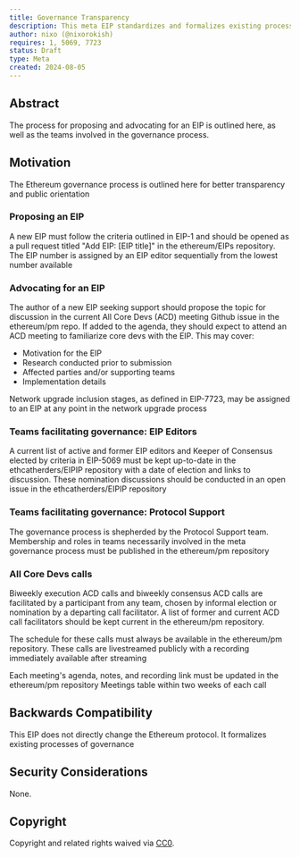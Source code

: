 ```yaml
---
title: Governance Transparency
description: This meta EIP standardizes and formalizes existing processes to help orient the public to the governance process and allows transparency into the relevant parties and related governance meta-EIPs
author: nixo (@nixorokish)
requires: 1, 5069, 7723
status: Draft
type: Meta
created: 2024-08-05
---
```


## Abstract

The process for proposing and advocating for an EIP is outlined here, as well as the teams involved in the governance process.

## Motivation

The Ethereum governance process is outlined here for better transparency and public orientation

### Proposing an EIP

A new EIP must follow the criteria outlined in EIP-1 and should be opened as a pull request titled "Add EIP: [EIP title]" in the ethereum/EIPs repository. The EIP number is assigned by an EIP editor sequentially from the lowest number available

### Advocating for an EIP

The author of a new EIP seeking support should propose the topic for discussion in the current All Core Devs (ACD) meeting Github issue in the ethereum/pm repo. If added to the agenda, they should expect to attend an ACD meeting to familiarize core devs with the EIP. This may cover:
- Motivation for the EIP
- Research conducted prior to submission
- Affected parties and/or supporting teams
- Implementation details

Network upgrade inclusion stages, as defined in EIP-7723, may be assigned to an EIP at any point in the network upgrade process

### Teams facilitating governance: EIP Editors

A current list of active and former EIP editors and Keeper of Consensus elected by criteria in EIP-5069 must be kept up-to-date in the ethcatherders/EIPIP repository with a date of election and links to discussion. These nomination discussions should be conducted in an open issue in the ethcatherders/EIPIP repository

### Teams facilitating governance: Protocol Support

The governance process is shepherded by the Protocol Support team. Membership and roles in teams necessarily involved in the meta governance process must be published in the ethereum/pm repository

### All Core Devs calls

Biweekly execution ACD calls and biweekly consensus ACD calls are facilitated by a participant from any team, chosen by informal election or nomination by a departing call facilitator. A list of former and current ACD call facilitators should be kept current in the ethereum/pm repository. 

The schedule for these calls must always be available in the ethereum/pm repository. These calls are livestreamed publicly with a recording immediately available after streaming

Each meeting's agenda, notes, and recording link must be updated in the ethereum/pm repository Meetings table within two weeks of each call

## Backwards Compatibility

This EIP does not directly change the Ethereum protocol. It formalizes existing processes of governance

## Security Considerations

None.

## Copyright

Copyright and related rights waived via [CC0](../LICENSE.md).
